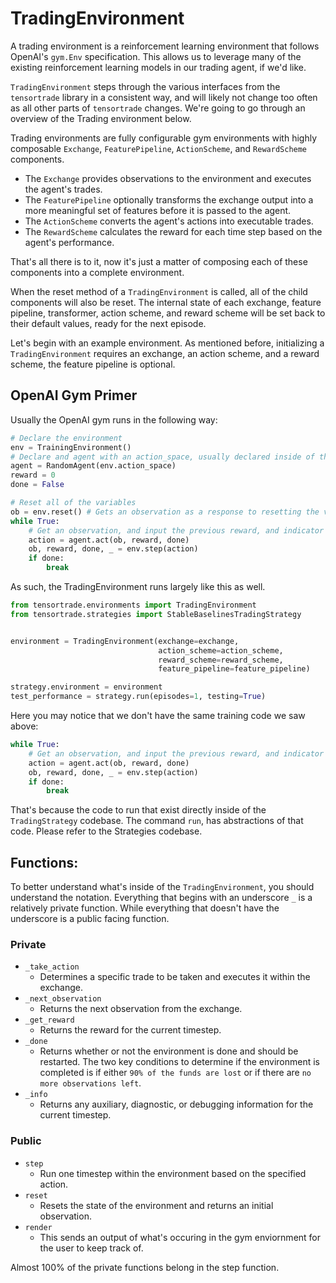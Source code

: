 # TradingEnvironment

A trading environment is a reinforcement learning environment that follows OpenAI's `gym.Env` specification. This allows us to leverage many of the existing reinforcement learning models in our trading agent, if we'd like.

`TradingEnvironment` steps through the various interfaces from the `tensortrade` library in a consistent way, and will likely not change too often as all other parts of `tensortrade` changes. We're going to go through an overview of the Trading environment below.

Trading environments are fully configurable gym environments with highly composable `Exchange`, `FeaturePipeline`, `ActionScheme`, and `RewardScheme` components.

- The `Exchange` provides observations to the environment and executes the agent's trades.
- The `FeaturePipeline` optionally transforms the exchange output into a more meaningful set of features before it is passed to the agent.
- The `ActionScheme` converts the agent's actions into executable trades.
- The `RewardScheme` calculates the reward for each time step based on the agent's performance.

That's all there is to it, now it's just a matter of composing each of these components into a complete environment.

When the reset method of a `TradingEnvironment` is called, all of the child components will also be reset. The internal state of each exchange, feature pipeline, transformer, action scheme, and reward scheme will be set back to their default values, ready for the next episode.

Let's begin with an example environment. As mentioned before, initializing a `TradingEnvironment` requires an exchange, an action scheme, and a reward scheme, the feature pipeline is optional.

## OpenAI Gym Primer

Usually the OpenAI gym runs in the following way:

```py
# Declare the environment
env = TrainingEnvironment()
# Declare and agent with an action_space, usually declared inside of the environment itself
agent = RandomAgent(env.action_space)
reward = 0
done = False

# Reset all of the variables
ob = env.reset() # Gets an observation as a response to resetting the variables
while True:
    # Get an observation, and input the previous reward, and indicator if the episode is complete or not (done).
    action = agent.act(ob, reward, done)
    ob, reward, done, _ = env.step(action)
    if done:
        break
```

As such, the TradingEnvironment runs largely like this as well.

```py
from tensortrade.environments import TradingEnvironment
from tensortrade.strategies import StableBaselinesTradingStrategy


environment = TradingEnvironment(exchange=exchange,
                                 action_scheme=action_scheme,
                                 reward_scheme=reward_scheme,
                                 feature_pipeline=feature_pipeline)

strategy.environment = environment
test_performance = strategy.run(episodes=1, testing=True)
```

Here you may notice that we don't have the same training code we saw above:

```py
while True:
    # Get an observation, and input the previous reward, and indicator if the episode is complete or not (done).
    action = agent.act(ob, reward, done)
    ob, reward, done, _ = env.step(action)
    if done:
        break
```

That's because the code to run that exist directly inside of the `TradingStrategy` codebase. The command `run`, has abstractions of that code. Please refer to the Strategies codebase.

## Functions:

To better understand what's inside of the `TradingEnvironment`, you should understand the notation. Everything that begins with an underscore `_` is a relatively private function. While everything that doesn't have the underscore is a public facing function.

### Private

- `_take_action`
  - Determines a specific trade to be taken and executes it within the exchange.
- `_next_observation`
  - Returns the next observation from the exchange.
- `_get_reward`
  - Returns the reward for the current timestep.
- `_done`
  - Returns whether or not the environment is done and should be restarted. The two key conditions to determine if the environment is completed is if either `90% of the funds are lost` or if there are `no more observations left`.
- `_info`
  - Returns any auxiliary, diagnostic, or debugging information for the current timestep.

### Public

- `step`
  - Run one timestep within the environment based on the specified action.
- `reset`
  - Resets the state of the environment and returns an initial observation.
- `render`
  - This sends an output of what's occuring in the gym enviornment for the user to keep track of.

Almost 100% of the private functions belong in the step function.
